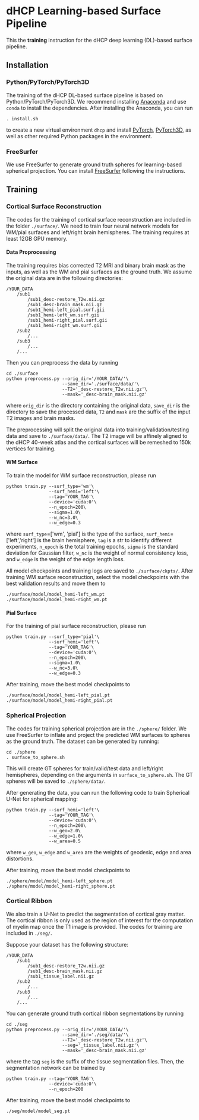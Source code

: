 # dHCP Learning-based Surface Pipeline

This the **training** instruction for the dHCP deep learning (DL)-based surface pipeline.

## Installation

### Python/PyTorch/PyTorch3D

The training of the dHCP DL-based surface pipeline is based on Python/PyTorch/PyTorch3D. We recommend installing [Anaconda](https://www.anaconda.com/download) and use ```conda``` to install the dependencies. After installing the Anaconda, you can run 
```
. install.sh
```
to create a new virtual environment ```dhcp``` and install [PyTorch](https://pytorch.org/), [PyTorch3D](https://pytorch3d.org/), as well as other required Python packages in the environment.


### FreeSurfer
We use FreeSurfer to generate ground truth spheres for learning-based spherical projection. You can install [FreeSurfer](https://surfer.nmr.mgh.harvard.edu/) following the instructions.


## Training

### Cortical Surface Reconstruction
The codes for the training of cortical surface reconstruction are included in the folder ```./surface/```. We need to train four neural network models for WM/pial surfaces and left/right brain hemispheres. The training requires at least 12GB GPU memory.

#### Data Proprocessing
The training requires bias corrected T2 MRI and binary brain mask as the inputs, as well as the WM and pial surfaces as the ground truth. We assume the original data are in the following directories:

```
/YOUR_DATA
    /sub1
        /sub1_desc-restore_T2w.nii.gz
        /sub1_desc-brain_mask.nii.gz
        /sub1_hemi-left_pial.surf.gii
        /sub1_hemi-left_wm.surf.gii
        /sub1_hemi-right_pial.surf.gii
        /sub1_hemi-right_wm.surf.gii
    /sub2
        /...
    /sub3
        /...
    /...
```

Then you can preprocess the data by running
```
cd ./surface
python preprocess.py --orig_dir='/YOUR_DATA/'\
                     --save_dir='./surface/data/'\
                     --T2='_desc-restore_T2w.nii.gz'\
                     --mask='_desc-brain_mask.nii.gz'
```
where ```orig_dir``` is the directory containing the original data,  ```save_dir``` is the directory to save the processed data, ```T2``` and ```mask``` are the suffix of the input T2 images and brain masks. 

The preprocessing will split the original data into training/validation/testing data and save to ```./surface/data/```. The T2 image will be affinely aligned to the dHCP 40-week atlas and the cortical surfaces will be remeshed to 150k vertices for training.

#### WM Surface
To train the model for WM surface reconstruction, please run
```
python train.py --surf_type='wm'\
                --surf_hemi='left'\
                --tag='YOUR_TAG'\
                --device='cuda:0'\
                --n_epoch=200\
                --sigma=1.0\
                --w_nc=3.0\
                --w_edge=0.3
```
where ```surf_type```=['wm', 'pial'] is the type of the surface, ```surf_hemi```=['left','right'] is the brain hemisphere, ```tag``` is a str to identify different experiments, ```n_epoch``` is the total training epochs, ```sigma``` is the standard deviation for Gaussian filter, ```w_nc``` is the weight of normal consistency loss, and ```w_edge``` is the weight of the edge length loss.

All model checkpoints and training logs are saved to ```./surface/ckpts/```. After training WM surface reconstruction, select the model checkpoints with the best validation results and move them to 
```
./surface/model/model_hemi-left_wm.pt
./surface/model/model_hemi-right_wm.pt
```

#### Pial Surface
For the training of pial surface reconstruction, please run
```
python train.py --surf_type='pial'\
                --surf_hemi='left'\
                --tag='YOUR_TAG'\
                --device='cuda:0'\
                --n_epoch=200\
                --sigma=1.0\
                --w_nc=3.0\
                --w_edge=0.3
```

After training, move the best model checkpoints to 
```
./surface/model/model_hemi-left_pial.pt
./surface/model/model_hemi-right_pial.pt
```



### Spherical Projection
The codes for training spherical projection are in the ```./sphere/``` folder. We use FreeSurfer to inflate and project the predicted WM surfaces to spheres as the ground truth. The dataset can be generated by running:
```
cd ./sphere
. surface_to_sphere.sh
```
This will create GT spheres for train/valid/test data and left/right hemispheres, depending on the arguments in ```surface_to_sphere.sh```. The GT spheres will be saved to ```./sphere/data/```.

After generating the data, you can run the following code to train Spherical U-Net for spherical mapping:
```
python train.py --surf_hemi='left'\
                --tag='YOUR_TAG'\
                --device='cuda:0'\
                --n_epoch=200\
                --w_geo=2.0\
                --w_edge=1.0\
                --w_area=0.5
```
where ```w_geo```, ```w_edge``` and ```w_area``` are the weights of geodesic, edge and area distortions.

After training, move the best model checkpoints to 
```
./sphere/model/model_hemi-left_sphere.pt
./sphere/model/model_hemi-right_sphere.pt
```



### Cortical Ribbon
We also train a U-Net to predict the segmentation of cortical gray matter. The cortical ribbon is only used as the region of interest for the computation of myelin map once the T1 image is provided. The codes for training are included in ```./seg/```.

Suppose your dataset has the following structure:
```
/YOUR_DATA
    /sub1
        /sub1_desc-restore_T2w.nii.gz
        /sub1_desc-brain_mask.nii.gz
        /sub1_tissue_label.nii.gz
    /sub2
        /...
    /sub3
        /...
    /...
```
You can generate ground truth cortical ribbon segmentations by running
```
cd ./seg
python preprocess.py --orig_dir='/YOUR_DATA/'\
                     --save_dir='./seg/data/'\
                     --T2='_desc-restore_T2w.nii.gz'\
                     --seg='_tissue_label.nii.gz'\
                     --mask='_desc-brain_mask.nii.gz'
```
where the tag ```seg``` is the suffix of the tissue segmentation files. Then, the segmentation network can be trained by
```
python train.py --tag='YOUR_TAG'\
                --device='cuda:0'\
                --n_epoch=200
```
After training, move the best model checkpoints to 
```
./seg/model/model_seg.pt
```